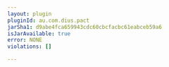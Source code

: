 ```yaml
---
layout: plugin
pluginId: au.com.dius.pact
jarSha1: d9abe4fca659943cdc60cbcfacbc61eabceb59a6
isJarAvailable: true
error: NONE
violations: []

---
```

